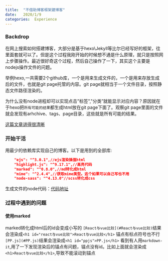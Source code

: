 ```yaml
---
title:  "不借助博客框架建博客"
date:   2020/1/9
categories:  Experience 
---
```

### Backdrop
在网上搜索如何搭建博客，大部分是基于hexo\Jekyll等比尔已经写好的框架，往里面套就可以了。但是这个过程我刚开始的时候想不通是什么原理，就只是按照网上步骤操作。最近很好奇这个过程，然后自己操作了一下，其实这个主要是nodejs操作文件的问题。

举例hexo,一共需要2个github库，一个是用来生成文件的，一个是用来存放生成后的文件，也就是git page托管的内容。git page就相当于一个文件目录，按照静态文件路径渲染的。

为什么没有node进程却可以实现点击"标签","分类”就能显示对应内容？原因就在于hexo把``所有可能的结果``都生成html放在git page下面了。观察git page里面的文件就会发现有arhchive、tags、page目录，这些就是所有可能的结果。

<a href="https://www.larscheng.com/hexo-principle/" >这篇文章讲得很清晰</a>

### 开始干活
用最少的依赖库实现自己的博客。以下是用到的全部库:

```json
    "ejs": "^3.0.1",//ejs渲染插值html
    "highlight.js": "^9.17.1",//高亮代码
    "marked": "^0.8.0",//md转化成html
    "mime": "^2.4.4",//获取mime类型。这个如果可以自己写也不用
    "node-sass": "^4.13.0"//scss转化成css
```
生成文件的node代码：<a href="https://github.com/LRY1994/blog-ejs-nodejs">代码地址</a>


### 过程中遇到的问题
#### 使用marked
marked转化成html后的id会变成小写的 ``[React与vue比较](#React与vue比较)``结果会渲染成``<h1 id="react与vue比较">React与vue比较</h1>``
锚点有标点符号也不行``[PP.js](#PP.js)``结果会渲染成``<h1 id="ppjs">PP.js</h1>``
看到有人用``markdown-it``,用了一下发现渲染后的锚点有问题，锚点没有id。比如上面就会渲染成``<h1>React与vue比较</h1>``,导致不能滚动到锚点
